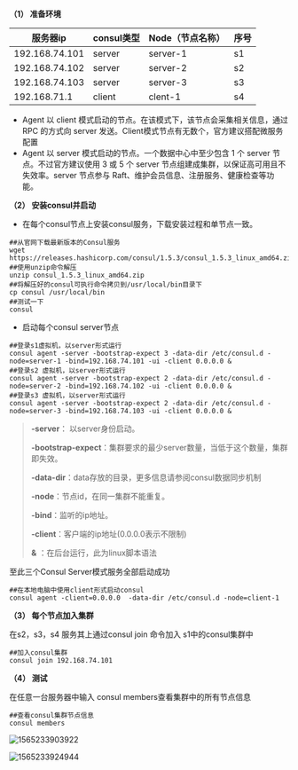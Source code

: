 **（1） 准备环境**

| 服务器ip       | consul类型 | Node（节点名称） | 序号 |
| -------------- | ---------- | ---------------- | ---- |
| 192.168.74.101 | server     | server-1         | s1   |
| 192.168.74.102 | server     | server-2         | s2   |
| 192.168.74.103 | server     | server-3         | s3   |
| 192.168.71.1   | client     | clent-1          | s4   |

- Agent 以 client 模式启动的节点。在该模式下，该节点会采集相关信息，通过 RPC 的方式向 server 发送。Client模式节点有无数个，官方建议搭配微服务配置
- Agent 以 server 模式启动的节点。一个数据中心中至少包含 1 个 server 节点。不过官方建议使用 3 或 5 个 server 节点组建成集群，以保证高可用且不失效率。server 节点参与 Raft、维护会员信息、注册服务、健康检查等功能。

**（2） 安装consul并启动**

- 在每个consul节点上安装consul服务，下载安装过程和单节点一致。

```shell
##从官网下载最新版本的Consul服务
wget https://releases.hashicorp.com/consul/1.5.3/consul_1.5.3_linux_amd64.zip
##使用unzip命令解压
unzip consul_1.5.3_linux_amd64.zip
##将解压好的consul可执行命令拷贝到/usr/local/bin目录下
cp consul /usr/local/bin
##测试一下
consul
```

- 启动每个consul server节点

```shell
##登录s1虚拟机，以server形式运行
consul agent -server -bootstrap-expect 3 -data-dir /etc/consul.d -node=server-1 -bind=192.168.74.101 -ui -client 0.0.0.0 &
##登录s2 虚拟机，以server形式运行
consul agent -server -bootstrap-expect 2 -data-dir /etc/consul.d -node=server-2 -bind=192.168.74.102 -ui -client 0.0.0.0 & 
##登录s3 虚拟机，以server形式运行
consul agent -server -bootstrap-expect 2 -data-dir /etc/consul.d -node=server-3 -bind=192.168.74.103 -ui -client 0.0.0.0 & 
```

> **-server**： 以server身份启动。
>
> **-bootstrap-expect**：集群要求的最少server数量，当低于这个数量，集群即失效。
>
> **-data-dir**：data存放的目录，更多信息请参阅consul数据同步机制
>
> **-node**：节点id，在同一集群不能重复。
>
> **-bind**：监听的ip地址。
>
> **-client**：客户端的ip地址(0.0.0.0表示不限制)
>
> **&** ：在后台运行，此为linux脚本语法 

至此三个Consul Server模式服务全部启动成功

```shell
##在本地电脑中使用client形式启动consul
consul agent -client=0.0.0.0  -data-dir /etc/consul.d -node=client-1
```

**（3） 每个节点加入集群**

在s2，s3，s4 服务其上通过consul join 命令加入 s1中的consul集群中

```shell
##加入consul集群
consul join 192.168.74.101
```

**（4） 测试**

在任意一台服务器中输入 consul members查看集群中的所有节点信息

```shell
##查看consul集群节点信息
consul members
```

![1565233903922](E:/工作文档/springcloud/images/1565233903922.png)



![1565233924944](E:/工作文档/springcloud/images/1565233924944.png)

